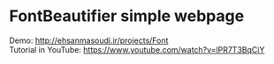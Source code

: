 # FontBeautifier simple webpage
Demo: http://ehsanmasoudi.ir/projects/Font  
Tutorial in YouTube: https://www.youtube.com/watch?v=lPR7T3BqCiY
